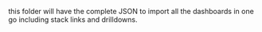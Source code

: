 this folder will have the complete JSON to import all the dashboards in one go including stack links and drilldowns.